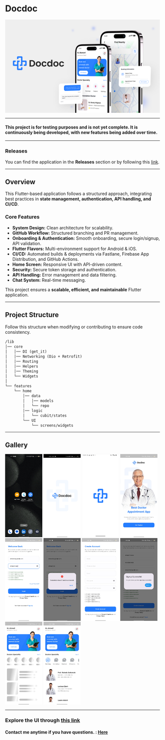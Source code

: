 # Docdoc

<img src="assets/preview/Overview.png" />

---

#### This project is for testing purposes and is not yet complete. It is continuously being developed, with new features being added over time.
---
### Releases
You can find the application in the **Releases** section or by following this [link](https://github.com/ahvvad/Docdoc/releases).

---
## Overview  
This Flutter-based application follows a structured approach, integrating best practices in **state management, authentication, API handling, and CI/CD**.  

### Core Features  
- **System Design:** Clean architecture for scalability.  
- **GitHub Workflow:** Structured branching and PR management.  
- **Onboarding & Authentication:** Smooth onboarding, secure login/signup, API validation.  
- **Flutter Flavors:** Multi-environment support for Android & iOS.  
- **CI/CD:** Automated builds & deployments via Fastlane, Firebase App Distribution, and GitHub Actions.  
- **Home Screen:** Responsive UI with API-driven content.  
- **Security:** Secure token storage and authentication.  
- **API Handling:** Error management and data filtering.  
- **Chat System:** Real-time messaging.  

This project ensures a **scalable, efficient, and maintainable** Flutter application.  

---
## Project Structure  

Follow this structure when modifying or contributing to ensure code consistency.  

```
/lib
│── core
│   │── DI (get_it)
│   │── Networking (Dio + Retrofit)
│   │── Routing
│   │── Helpers
│   │── Theming
│   └── Widgets
│
└── features
    └── home
        │── data
        │   │── models
        │   └── repo
        │── logic
        │   └── cubit/states
        └── UI
            └── screens/widgets
```
---
## Gallery
<div >
<img  src="assets/preview/0.jpg" width="24%" height="auto">
<img style="margin-left:0px;" src="assets/preview/1.jpg" width="24%" >
<img style="margin-left:0px;" src="assets/preview/2.png" width="24%" >
<img  src="assets/preview/3.jpg" width="24%" height="auto">
</div>

<div >
<img  src="assets/preview/4.jpg" width="24%" height="auto">
<img style="margin-left:0px;" src="assets/preview/5.jpg" width="24%" >
<img style="margin-left:0px;" src="assets/preview/6.jpg" width="24%" >
<img  src="assets/preview/7.jpg" width="24%" height="auto">
</div>

<div >
<img  src="assets/preview/8.jpg" width="24%" height="auto">
<img style="margin-left:0px;" src="assets/preview/9.jpg" width="24%" >

</div>

---

### Explore the UI through [this link](preview)

#### **Contact me anytime if you have questions.** : [Here](https://linktr.ee/userahmed)
